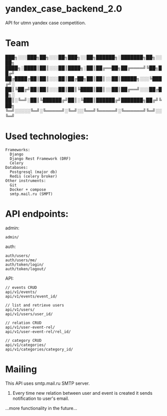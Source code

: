 # yandex_case_backend_2.0
API for utmn yandex case competition.
# Team 

███╗░░░███╗██╗░░░██╗███╗░░██╗██████╗░███████╗██╗░░██╗
████╗░████║██║░░░██║████╗░██║██╔══██╗██╔════╝╚██╗██╔╝
██╔████╔██║██║░░░██║██╔██╗██║██║░░██║█████╗░░░╚███╔╝░
██║╚██╔╝██║██║░░░██║██║╚████║██║░░██║██╔══╝░░░██╔██╗░
██║░╚═╝░██║╚██████╔╝██║░╚███║██████╔╝███████╗██╔╝╚██╗
╚═╝░░░░░╚═╝░╚═════╝░╚═╝░░╚══╝╚═════╝░╚══════╝╚═╝░░╚═╝

# Used technologies:
    Frameworks:
      Django
      Django Rest Framework (DRF)
      Celery
    Databases:
      Postgresql (major db)
      Redis (celery broker)
    Other instruments:
      Git
      Docker + compose
      smtp.mail.ru (SMPT)

# API endpoints:
admin:

    admin/ 

auth:

    auth/users/
    auth/users/me/
    auth/token/login/
    auth/token/logout/

API:

    // events CRUD
    api/v1/events/
    api/v1/events/event_id/

    // list and retrieve users
    api/v1/users/
    api/v1/users/user_id/

    // relation CRUD
    api/v1/user-event-rel/
    api/v1/user-event-rel/rel_id/

    // category CRUD
    api/v1/categories/
    api/v1/categories/category_id/

# Mailing
This API uses smtp.mail.ru SMTP server.

1) Every time new relation between user and event is created it sends notification to user's email.

...more functionality in the future...